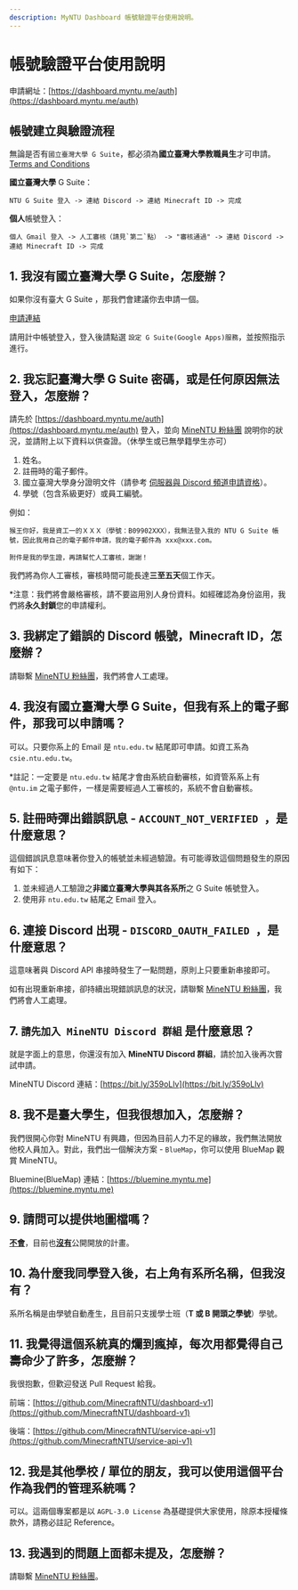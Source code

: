 ```yaml
---
description: MyNTU Dashboard 帳號驗證平台使用說明。
---
```


# 帳號驗證平台使用說明
申請網址：[https://dashboard.myntu.me/auth](https://dashboard.myntu.me/auth)

## 帳號建立與驗證流程
無論是否有`國立臺灣大學 G Suite`，都必須為**國立臺灣大學教職員生**才可申請。[Terms and Conditions](/terms-and-conditions)

**國立臺灣大學** G Suite：
```
NTU G Suite 登入 -> 連結 Discord -> 連結 Minecraft ID -> 完成
```
**個人**帳號登入：
```
個人 Gmail 登入 -> 人工審核（請見`第二`點） -> "審核通過" -> 連結 Discord -> 連結 Minecraft ID -> 完成
```

## 1. 我沒有國立臺灣大學 G Suite，怎麼辦？
如果你沒有臺大 G Suite ，那我們會建議你去申請一個。

[申請連結](https://web4.cc.ntu.edu.tw/p/s/login3/p1.php)

請用計中帳號登入，登入後請點選 `設定 G Suite(Google Apps)服務`，並按照指示進行。

## 2. 我忘記臺灣大學 G Suite 密碼，或是任何原因無法登入，怎麼辦？
請先於 [https://dashboard.myntu.me/auth](https://dashboard.myntu.me/auth) 登入，並向 [MineNTU 粉絲團](https://facebook.com/minentu) 說明你的狀況，並請附上以下資料以供查證。（休學生或已無學籍學生亦可）

1. 姓名。
2. 註冊時的電子郵件。
3. 國立臺灣大學身分證明文件（請參考 [伺服器與 Discord 頻道申請資格](http://localhost:8080/terms-and-conditions/#%E4%BC%BA%E6%9C%8D%E5%99%A8%E8%88%87-discord-%E9%A0%BB%E9%81%93%E7%94%B3%E8%AB%8B%E8%B3%87%E6%A0%BC)）。
4. 學號（包含系級更好）或員工編號。

例如：
```
猴王你好，我是資工一的ＸＸＸ（學號：B09902XXX），我無法登入我的 NTU G Suite 帳號，因此我用自己的電子郵件申請，我的電子郵件為 xxx@xxx.com。

附件是我的學生證，再請幫忙人工審核，謝謝！
```

我們將為你人工審核，審核時間可能長達**三至五天**個工作天。

*注意：我們將會嚴格審核，請不要盜用別人身份資料。如經確認為身份盜用，我們將**永久封鎖**您的申請權利。

## 3. 我綁定了錯誤的 Discord 帳號，Minecraft ID，怎麼辦？
請聯繫 [MineNTU 粉絲團](https://facebook.com/minentu)，我們將會人工處理。

## 4. 我沒有國立臺灣大學 G Suite，但我有系上的電子郵件，那我可以申請嗎？
可以。只要你系上的 Email 是 `ntu.edu.tw` 結尾即可申請。如資工系為 `csie.ntu.edu.tw`。

*註記：一定要是 `ntu.edu.tw` 結尾才會由系統自動審核，如資管系系上有 `@ntu.im` 之電子郵件，一樣是需要經過人工審核的，系統不會自動審核。

## 5. 註冊時彈出錯誤訊息 - `ACCOUNT_NOT_VERIFIED `，是什麼意思？
這個錯誤訊息意味著你登入的帳號並未經過驗證。有可能導致這個問題發生的原因有如下：

1. 並未經過人工驗證之**非國立臺灣大學與其各系所**之 G Suite 帳號登入。
2. 使用非 `ntu.edu.tw` 結尾之 Email 登入。

## 6. 連接 Discord 出現 - `DISCORD_OAUTH_FAILED `，是什麼意思？
這意味著與 Discord API 串接時發生了一點問題，原則上只要重新串接即可。

如有出現重新串接，卻持續出現錯誤訊息的狀況，請聯繫 [MineNTU 粉絲團](https://facebook.com/minentu)，我們將會人工處理。

## 7. `請先加入 MineNTU Discord 群組` 是什麼意思？
就是字面上的意思，你還沒有加入 **MineNTU Discord 群組**，請於加入後再次嘗試申請。

MineNTU Discord 連結：[https://bit.ly/359oLlv](https://bit.ly/359oLlv)

## 8. 我不是臺大學生，但我很想加入，怎麼辦？
我們很開心你對 MineNTU 有興趣，但因為目前人力不足的緣故，我們無法開放他校人員加入。對此，我們出一個解決方案 - `BlueMap`，你可以使用 BlueMap 觀賞 MineNTU。

Bluemine(BlueMap) 連結：[https://bluemine.myntu.me](https://bluemine.myntu.me)

## 9. 請問可以提供地圖檔嗎？
<u>**不會**</u>，目前也<u>**沒有**</u>公開開放的計畫。

## 10. 為什麼我同學登入後，右上角有系所名稱，但我沒有？
系所名稱是由學號自動產生，且目前只支援學士班（**T 或 B 開頭之學號**）學號。
 
## 11. 我覺得這個系統真的爛到瘋掉，每次用都覺得自己壽命少了許多，怎麼辦？
我很抱歉，但歡迎發送 Pull Request 給我。

前端：[https://github.com/MinecraftNTU/dashboard-v1](https://github.com/MinecraftNTU/dashboard-v1)

後端：[https://github.com/MinecraftNTU/service-api-v1](https://github.com/MinecraftNTU/service-api-v1)

## 12. 我是其他學校 / 單位的朋友，我可以使用這個平台作為我們的管理系統嗎？
可以。這兩個專案都是以 `AGPL-3.0 License` 為基礎提供大家使用，除原本授權條款外，請務必註記 Reference。

## 13. 我遇到的問題上面都未提及，怎麼辦？
請聯繫 [MineNTU 粉絲團](https://facebook.com/minentu)。
